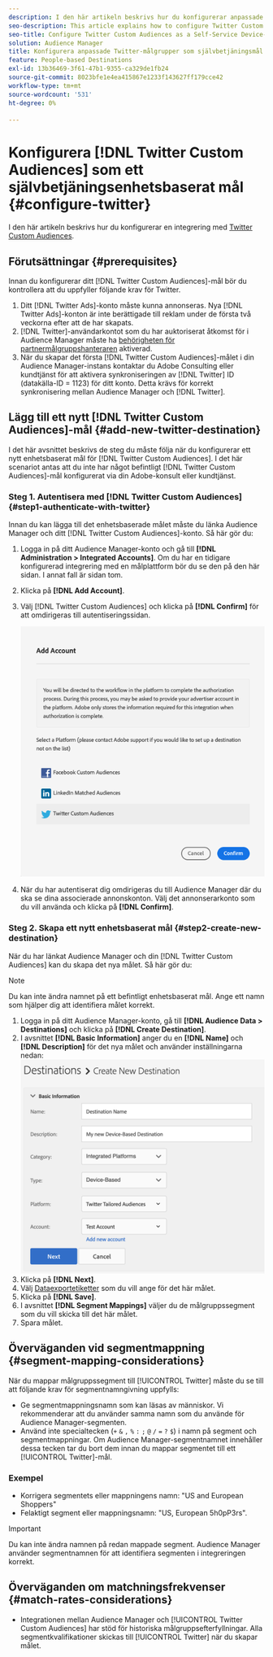 ```yaml
---
description: I den här artikeln beskrivs hur du konfigurerar anpassade Twitter-målgrupper för både nya och befintliga integreringar.
seo-description: This article explains how to configure Twitter Custom Audiences for both new and existing integrations.
seo-title: Configure Twitter Custom Audiences as a Self-Service Device-Based Destination
solution: Audience Manager
title: Konfigurera anpassade Twitter-målgrupper som självbetjäningsmål
feature: People-based Destinations
exl-id: 13b36469-3f61-47b1-9355-ca329de1fb24
source-git-commit: 8023bfe1e4ea415867e1233f143627ff179cce42
workflow-type: tm+mt
source-wordcount: '531'
ht-degree: 0%

---
```


# Konfigurera [!DNL Twitter Custom Audiences] som ett självbetjäningsenhetsbaserat mål {#configure-twitter}

I den här artikeln beskrivs hur du konfigurerar en integrering med [Twitter Custom Audiences](https://business.twitter.com/en/help/campaign-setup/campaign-targeting/custom-audiences.html).

## Förutsättningar {#prerequisites}

Innan du konfigurerar ditt [!DNL Twitter Custom Audiences]-mål bör du kontrollera att du uppfyller följande krav för Twitter.

1. Ditt [!DNL Twitter Ads]-konto måste kunna annonseras. Nya [!DNL Twitter Ads]-konton är inte berättigade till reklam under de första två veckorna efter att de har skapats.
2. [!DNL Twitter]-användarkontot som du har auktoriserat åtkomst för i Audience Manager måste ha [behörigheten för partnermålgruppshanteraren](https://business.twitter.com/en/help/troubleshooting/multi-user-login-faq.html#accesslevels) aktiverad.
3. När du skapar det första [!DNL Twitter Custom Audiences]-målet i din Audience Manager-instans kontaktar du Adobe Consulting eller kundtjänst för att aktivera synkroniseringen av [!DNL Twitter] ID (datakälla-ID = 1123) för ditt konto. Detta krävs för korrekt synkronisering mellan Audience Manager och [!DNL Twitter].

## Lägg till ett nytt [!DNL Twitter Custom Audiences]-mål {#add-new-twitter-destination}

I det här avsnittet beskrivs de steg du måste följa när du konfigurerar ett nytt enhetsbaserat mål för [!DNL Twitter Custom Audiences]. I det här scenariot antas att du inte har något befintligt [!DNL Twitter Custom Audiences]-mål konfigurerat via din Adobe-konsult eller kundtjänst.

### Steg 1. Autentisera med [!DNL Twitter Custom Audiences] {#step1-authenticate-with-twitter}

Innan du kan lägga till det enhetsbaserade målet måste du länka Audience Manager och ditt [!DNL Twitter Custom Audiences]-konto. Så här gör du:

1. Logga in på ditt Audience Manager-konto och gå till **[!DNL Administration > Integrated Accounts]**. Om du har en tidigare konfigurerad integrering med en målplattform bör du se den på den här sidan. I annat fall är sidan tom.
1. Klicka på **[!DNL Add Account]**.
1. Välj [!DNL Twitter Custom Audiences] och klicka på **[!DNL Confirm]** för att omdirigeras till autentiseringssidan.

   ![integrerade plattformar](assets/dbd-integrated-platforms.png)

1. När du har autentiserat dig omdirigeras du till Audience Manager där du ska se dina associerade annonskonton. Välj det annonserarkonto som du vill använda och klicka på **[!DNL Confirm]**.

### Steg 2. Skapa ett nytt enhetsbaserat mål {#step2-create-new-destination}

När du har länkat Audience Manager och din [!DNL Twitter Custom Audiences] kan du skapa det nya målet. Så här gör du:

>[!NOTE]
>
>Du kan inte ändra namnet på ett befintligt enhetsbaserat mål. Ange ett namn som hjälper dig att identifiera målet korrekt.

1. Logga in på ditt Audience Manager-konto, gå till **[!DNL Audience Data > Destinations]** och klicka på **[!DNL Create Destination]**.
1. I avsnittet **[!DNL Basic Information]** anger du en **[!DNL Name]** och **[!DNL Description]** för det nya målet och använder inställningarna nedan: ![konfiguration](assets/dbd-new-basic.png)
1. Klicka på **[!DNL Next]**.
1. Välj [Dataexportetiketter](/help/using/features/data-export-controls.md#controls-labels) som du vill ange för det här målet.
1. Klicka på **[!DNL Save]**.
1. I avsnittet **[!DNL Segment Mappings]** väljer du de målgruppssegment som du vill skicka till det här målet.
1. Spara målet.

## Överväganden vid segmentmappning {#segment-mapping-considerations}

När du mappar målgruppssegment till [!UICONTROL Twitter] måste du se till att följande krav för segmentnamngivning uppfylls:

* Ge segmentmappningsnamn som kan läsas av människor. Vi rekommenderar att du använder samma namn som du använde för Audience Manager-segmenten.
* Använd inte specialtecken (`+` `&` `,` `%` `:` `;` `@` `/` `=` `?` `$`) i namn på segment och segmentmappningar. Om Audience Manager-segmentnamnet innehåller dessa tecken tar du bort dem innan du mappar segmentet till ett [!UICONTROL Twitter]-mål.

### Exempel

* Korrigera segmentets eller mappningens namn: &quot;US and European Shoppers&quot;
* Felaktigt segment eller mappningsnamn: &quot;US, European 5h0pP3rs&quot;.

>[!IMPORTANT]
>
>Du kan inte ändra namnen på redan mappade segment. Audience Manager använder segmentnamnen för att identifiera segmenten i integreringen korrekt.

## Överväganden om matchningsfrekvenser {#match-rates-considerations}

* Integrationen mellan Audience Manager och [!UICONTROL Twitter Custom Audiences] har stöd för historiska målgruppsefterfyllningar. Alla segmentkvalifikationer skickas till [!UICONTROL Twitter] när du skapar målet.
